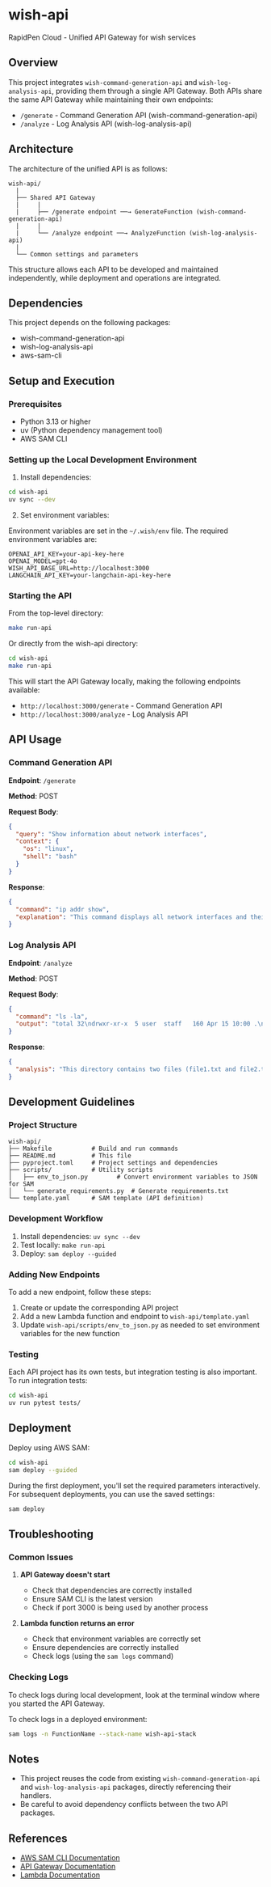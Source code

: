 # wish-api

RapidPen Cloud - Unified API Gateway for wish services

## Overview

This project integrates `wish-command-generation-api` and `wish-log-analysis-api`, providing them through a single API Gateway. Both APIs share the same API Gateway while maintaining their own endpoints:

- `/generate` - Command Generation API (wish-command-generation-api)
- `/analyze` - Log Analysis API (wish-log-analysis-api)

## Architecture

The architecture of the unified API is as follows:

```
wish-api/
  |
  ├── Shared API Gateway
  |     |
  |     ├── /generate endpoint ──→ GenerateFunction (wish-command-generation-api)
  |     |
  |     └── /analyze endpoint ──→ AnalyzeFunction (wish-log-analysis-api)
  |
  └── Common settings and parameters
```

This structure allows each API to be developed and maintained independently, while deployment and operations are integrated.

## Dependencies

This project depends on the following packages:

- wish-command-generation-api
- wish-log-analysis-api
- aws-sam-cli

## Setup and Execution

### Prerequisites

- Python 3.13 or higher
- uv (Python dependency management tool)
- AWS SAM CLI

### Setting up the Local Development Environment

1. Install dependencies:

```bash
cd wish-api
uv sync --dev
```

2. Set environment variables:

Environment variables are set in the `~/.wish/env` file. The required environment variables are:

```
OPENAI_API_KEY=your-api-key-here
OPENAI_MODEL=gpt-4o
WISH_API_BASE_URL=http://localhost:3000
LANGCHAIN_API_KEY=your-langchain-api-key-here
```

### Starting the API

From the top-level directory:

```bash
make run-api
```

Or directly from the wish-api directory:

```bash
cd wish-api
make run-api
```

This will start the API Gateway locally, making the following endpoints available:

- `http://localhost:3000/generate` - Command Generation API
- `http://localhost:3000/analyze` - Log Analysis API

## API Usage

### Command Generation API

**Endpoint**: `/generate`

**Method**: POST

**Request Body**:

```json
{
  "query": "Show information about network interfaces",
  "context": {
    "os": "linux",
    "shell": "bash"
  }
}
```

**Response**:

```json
{
  "command": "ip addr show",
  "explanation": "This command displays all network interfaces and their IP address information on the system."
}
```

### Log Analysis API

**Endpoint**: `/analyze`

**Method**: POST

**Request Body**:

```json
{
  "command": "ls -la",
  "output": "total 32\ndrwxr-xr-x  5 user  staff   160 Apr 15 10:00 .\ndrwxr-xr-x  3 user  staff    96 Apr 15 09:50 ..\n-rw-r--r--  1 user  staff  1024 Apr 15 10:00 file1.txt\n-rw-r--r--  1 user  staff  2048 Apr 15 10:00 file2.txt"
}
```

**Response**:

```json
{
  "analysis": "This directory contains two files (file1.txt and file2.txt). The size of file1.txt is 1024 bytes, and the size of file2.txt is 2048 bytes. Both files were created or modified today (April 15)."
}
```

## Development Guidelines

### Project Structure

```
wish-api/
├── Makefile           # Build and run commands
├── README.md          # This file
├── pyproject.toml     # Project settings and dependencies
├── scripts/           # Utility scripts
│   ├── env_to_json.py        # Convert environment variables to JSON for SAM
│   └── generate_requirements.py  # Generate requirements.txt
└── template.yaml      # SAM template (API definition)
```

### Development Workflow

1. Install dependencies: `uv sync --dev`
2. Test locally: `make run-api`
3. Deploy: `sam deploy --guided`

### Adding New Endpoints

To add a new endpoint, follow these steps:

1. Create or update the corresponding API project
2. Add a new Lambda function and endpoint to `wish-api/template.yaml`
3. Update `wish-api/scripts/env_to_json.py` as needed to set environment variables for the new function

### Testing

Each API project has its own tests, but integration testing is also important. To run integration tests:

```bash
cd wish-api
uv run pytest tests/
```

## Deployment

Deploy using AWS SAM:

```bash
cd wish-api
sam deploy --guided
```

During the first deployment, you'll set the required parameters interactively. For subsequent deployments, you can use the saved settings:

```bash
sam deploy
```

## Troubleshooting

### Common Issues

1. **API Gateway doesn't start**
   - Check that dependencies are correctly installed
   - Ensure SAM CLI is the latest version
   - Check if port 3000 is being used by another process

2. **Lambda function returns an error**
   - Check that environment variables are correctly set
   - Ensure dependencies are correctly installed
   - Check logs (using the `sam logs` command)

### Checking Logs

To check logs during local development, look at the terminal window where you started the API Gateway.

To check logs in a deployed environment:

```bash
sam logs -n FunctionName --stack-name wish-api-stack
```

## Notes

- This project reuses the code from existing `wish-command-generation-api` and `wish-log-analysis-api` packages, directly referencing their handlers.
- Be careful to avoid dependency conflicts between the two API packages.

## References

- [AWS SAM CLI Documentation](https://docs.aws.amazon.com/serverless-application-model/latest/developerguide/serverless-sam-cli-install.html)
- [API Gateway Documentation](https://docs.aws.amazon.com/apigateway/latest/developerguide/welcome.html)
- [Lambda Documentation](https://docs.aws.amazon.com/lambda/latest/dg/welcome.html)
